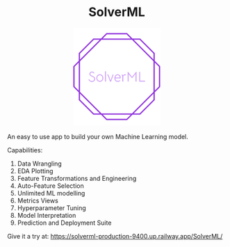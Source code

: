 <h1 align = "center">SolverML</h1>
<p align="center">
  <img src="static/favicon/solverml-high-resolution-logo-color-on-transparent-background.png" width="200">
</p>
An easy to use app to build your own Machine Learning model.

Capabilities:
1. Data Wrangling
2. EDA Plotting
3. Feature Transformations and Engineering
4. Auto-Feature Selection
5. Unlimited ML modelling
6. Metrics Views
7. Hyperparameter Tuning
8. Model Interpretation
9. Prediction and Deployment Suite

Give it a try at:
https://solverml-production-9400.up.railway.app/SolverML/
